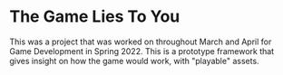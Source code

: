 # The Game Lies To You
This was a project that was worked on throughout March and April for Game Development in Spring 2022. This is a prototype framework that gives insight on how the game would work, with "playable" assets.
